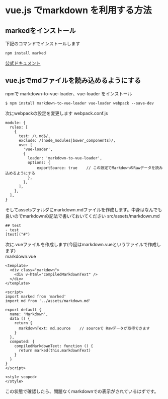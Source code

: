 # vue.js でmarkdown を利用する方法

## markedをインストール
下記のコマンドでインストールします
```vue
npm install marked
```
[公式ドキュメント](https://www.npmjs.com/package/marked)

## vue.jsでmdファイルを読み込めるようにする
npmで markdown-to-vue-loader、vue-loader をインストール
```vue
$ npm install markdown-to-vue-loader vue-loader webpack --save-dev
```
次にwebpackの設定を変更します
webpack.conf.js
```vue
module: {
  rules: [
    {
      test: /\.md$/,
      exclude: /(node_modules|bower_components)/,
      use: [
        'vue-loader',
        {
          loader: 'markdown-to-vue-loader',
          options: {
              exportSource: true    // この設定でMarkdownのRawデータを読み込めるようにする
          },
        },
      ],
    },
  ],
}
```
そしてassetsフォルダにmarkdown.mdファイルを作成します。中身はなんでも良いのでmarkdownの記法で書いておいてください
src/assets/markdown.md
```vue
## test
- test
[test]("#")
```
次に.vueファイルを作成します(今回はmarkdown.vueというファイルで作成します)  
markdown.vue
```vue
<template>
  <div class="markdown">
    <div v-html="compiledMarkdownText" />
  </div>
</template>

<script>
import marked from 'marked'
import md from '../assets/markdown.md'

export default {
  name: 'Markdown',
  data () {
    return {
      markdownText: md.source    // sourceで Rawデータが取得できます 
    }
  },
  computed: {
    compiledMarkdownText: function () {
      return marked(this.markdownText) 
    }
  }
}
</script>

<style scoped>
</style>
```
この状態で確認したら、問題なくmarkdownでの表示がされているはずです。
